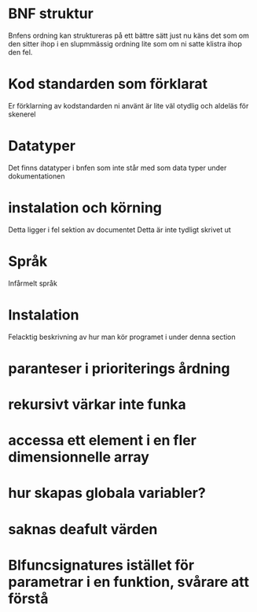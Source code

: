 # BNF struktur
Bnfens ordning kan struktureras på ett bättre sätt just nu käns det som om den sitter ihop i en slupmmässig ordning lite som om ni satte klistra ihop den fel.
# Kod standarden som förklarat
Er förklarning av kodstandarden ni använt är lite väl otydlig och aldeläs för skenerel
# Datatyper 
Det finns datatyper i bnfen som inte står med som data typer under dokumentationen

# instalation och körning 
Detta ligger i fel sektion av documentet
Detta är inte tydligt skrivet ut 

# Språk 
Infårmelt språk

# Instalation 
Felacktig beskrivning av hur man kör programet i under denna section

# paranteser i prioriterings årdning

# rekursivt värkar inte funka

# accessa ett element i en fler dimensionnelle array 

# hur skapas globala variabler?

# saknas deafult värden

# Blfuncsignatures istället för parametrar i en funktion, svårare att förstå



